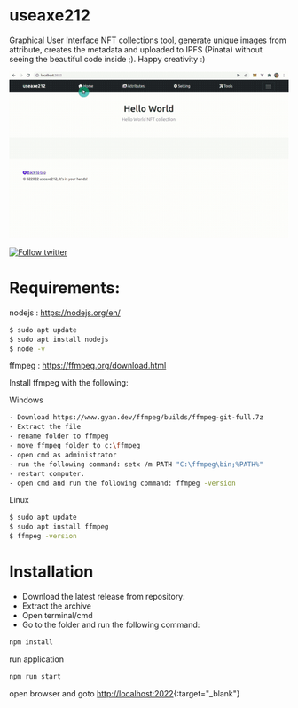 # useaxe212
Graphical User Interface NFT collections tool, 
generate unique images from attribute, creates the metadata and uploaded to IPFS (Pinata)
without seeing the beautiful code inside ;). Happy creativity :)

[website]: https://yussaq-nf.com
[twitter]: https://twitter.com/yussaqnf
[linkedin]: https://id.linkedin.com/in/yussaq-nurfitrianto-0923936b/
[youtube]: https://www.youtube.com/channel/UCFLwu6tx3wDUtPxswHdV_QQ


![](useaxe212.gif)

[![Follow twitter](https://dev-to-uploads.s3.amazonaws.com/uploads/articles/uphwbpdmb6fqtbu1gfrp.png)](https://twitter.com/yussaqnf)


# Requirements:
nodejs : https://nodejs.org/en/


```sh
$ sudo apt update
$ sudo apt install nodejs
$ node -v
```

ffmpeg : https://ffmpeg.org/download.html

Install ffmpeg with the following:

Windows
```sh
- Download https://www.gyan.dev/ffmpeg/builds/ffmpeg-git-full.7z
- Extract the file
- rename folder to ffmpeg
- move ffmpeg folder to c:\ffmpeg
- open cmd as administrator
- run the following command: setx /m PATH "C:\ffmpeg\bin;%PATH%"
- restart computer.
- open cmd and run the following command: ffmpeg -version
```

Linux
```sh
$ sudo apt update
$ sudo apt install ffmpeg
$ ffmpeg -version
```

# Installation

- Download the latest release from repository:
- Extract the archive
- Open terminal/cmd 
- Go to the folder and run the following command: 

```sh
npm install
```
run application
```sh
npm run start
```
open browser and goto [http://localhost:2022](http://localhost:2022/){:target="\_blank"} 
